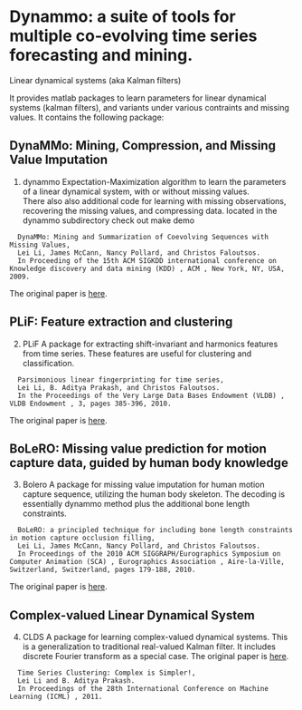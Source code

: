 Dynammo: a suite of tools for multiple co-evolving time series forecasting and mining.
=======

Linear dynamical systems (aka Kalman filters) 

It provides matlab packages to learn parameters for linear dynamical systems (kalman filters), and variants under various contraints and missing values. 
It contains the following package:

DynaMMo: Mining, Compression, and Missing Value Imputation
---
1. dynammo
  Expectation-Maximization algorithm to learn the parameters of a linear dynamical system, with or without missing values.  
  There also also additional code for learning with missing observations, recovering the missing values, and compressing data.
  located in the dynammo subdirectory
  check out make demo
  
  ```
    DynaMMo: Mining and Summarization of Coevolving Sequences with Missing Values,
    Lei Li, James McCann, Nancy Pollard, and Christos Faloutsos.
    In Proceeding of the 15th ACM SIGKDD international conference on Knowledge discovery and data mining (KDD) , ACM , New York, NY, USA, 2009.
  ```
  
  The original paper is [here](https://dl.acm.org/doi/10.1145/1557019.1557078). 

PLiF: Feature extraction and clustering
---
2. PLiF
  A package for extracting shift-invariant and harmonics features from time series. These features are useful for clustering and classification. 
  
  ```
    Parsimonious linear fingerprinting for time series,
    Lei Li, B. Aditya Prakash, and Christos Faloutsos.
    In the Proceedings of the Very Large Data Bases Endowment (VLDB) , VLDB Endowment , 3, pages 385-396, 2010.
  ```
  The original paper is [here](https://dl.acm.org/doi/10.14778/1920841.1920893).
  
BoLeRO: Missing value prediction for motion capture data, guided by human body knowledge
---
3. Bolero
  A package for missing value imputation for human motion capture sequence, utilizing the human body skeleton. The decoding is essentially dynammo method plus the additional bone length constraints. 
  
  ```
    BoLeRO: a principled technique for including bone length constraints in motion capture occlusion filling,
    Lei Li, James McCann, Nancy Pollard, and Christos Faloutsos.
    In Proceedings of the 2010 ACM SIGGRAPH/Eurographics Symposium on Computer Animation (SCA) , Eurographics Association , Aire-la-Ville, Switzerland, Switzerland, pages 179-188, 2010.
  ```
  The original paper is [here](https://dl.acm.org/doi/10.5555/1921427.1921454).
  
Complex-valued Linear Dynamical System
--- 
4. CLDS
  A package for learning complex-valued dynamical systems. This is a generalization to traditional real-valued Kalman filter. It includes discrete Fourier transform as a special case. The original paper is [here](https://icml.cc/Conferences/2011/papers/159_icmlpaper.pdf).
  
  ```
    Time Series Clustering: Complex is Simpler!,
    Lei Li and B. Aditya Prakash.
    In Proceedings of the 28th International Conference on Machine Learning (ICML) , 2011.
  ```
